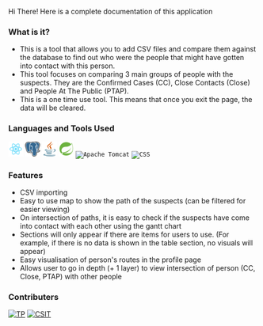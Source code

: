 Hi There! Here is a complete documentation of this application

### What is it?
- This is a tool that allows you to add CSV files and compare them against the database to find out who were the people that might have gotten into contact with this person.
- This tool focuses on comparing 3 main groups of people with the suspects. They are the Confirmed Cases (CC), Close Contacts (Close) and People At The Public (PTAP).
- This is a one time use tool. This means that once you exit the page, the data will be cleared.

<img align="right" height="250" alt="" src="https://www.world-heart-federation.org/wp-content/uploads/WEB-_PREVENT-_MEDICAL_650.gif" />

### Languages and Tools Used
<code><img height="30" src="https://raw.githubusercontent.com/github/explore/80688e429a7d4ef2fca1e82350fe8e3517d3494d/topics/react/react.png" alt="ReactJs"></code>
<code><img height="30" src="https://raw.githubusercontent.com/github/explore/80688e429a7d4ef2fca1e82350fe8e3517d3494d/topics/postgresql/postgresql.png" alt="Postgres"></code>
<code><img height="30" src="https://raw.githubusercontent.com/github/explore/80688e429a7d4ef2fca1e82350fe8e3517d3494d/topics/java/java.png" alt="Java"></code>
<code><img height="30" src="https://raw.githubusercontent.com/github/explore/80688e429a7d4ef2fca1e82350fe8e3517d3494d/topics/spring-boot/spring-boot.png" alt="Spring Boot"></code>
<code><img height="30" src="https://upload.wikimedia.org/wikipedia/commons/thumb/7/7b/Tomcat-logo.svg/1200px-Tomcat-logo.svg.png" alt="Apache Tomcat"></code>
<code><img height="30" src="https://upload.wikimedia.org/wikipedia/commons/thumb/d/d5/CSS3_logo_and_wordmark.svg/1200px-CSS3_logo_and_wordmark.svg.png" alt="CSS"></code>

### Features
- CSV importing
- Easy to use map to show the path of the suspects (can be filtered for easier viewing)
- On intersection of paths, it is easy to check if the suspects have come into contact with each other using the gantt chart
- Sections will only appear if there are items for users to use. (For example, if there is no data is shown in the table section, no visuals will appear)
- Easy visualisation of person's routes in the profile page
- Allows user to go in depth (+ 1 layer) to view intersection of person (CC, Close, PTAP) with other people

### Contributers
[![TP](https://img.shields.io/badge/-Temasek%20Polytechnic-0e76a8?style=flat-square&logo=data:image/png;base64,iVBORw0KGgoAAAANSUhEUgAAAA4AAAAOCAMAAAAolt3jAAAABGdBTUEAALGPC/xhBQAAAAFzUkdCAK7OHOkAAABdUExURe0bJOtMUvbPz/Ovse4eJ%200RGusuNu4WH////%20wMFuyLjOkABv3//%20olLuo4QOtbYfbc3Pz5%20elDSfz09PO/vvO4uPvw8Pvq6upUWfClpe1tcPOdn/TExegdJfXCweRi15IAAAHCelRYdFJhdyBwcm9maWxlIHR5cGUgaWNjAAA4jaVT2a3cMAz8VxUpgeIplWNLMpD%20Gwh1eb2L9xC8hIBhe8RjPByH36WEXz1UNEAPzKBFSasRMA1IqzZjQ0E2RgRJkuVAAKuXH3tS7PfoF/vrGTQqGRlwFBDgAv8Ql08Nq%20uISlhvZj%20M8MP8U1nFSOegCGnClIJ/GBgazwNe%20dzMXCHYeF54ZOebXI6FH6sAS3A5h4zzoL4K3vDGN25P/Eob743YNzOpIiyxEbzggeMLf8vnGw%20dqqFOKqj7gH0RxUQ/Rd%20LKW6dJiLrPJawH9wgDoobxaUBxj7F3dSNI353kfqQrhnW9d565R74ubVvJhK%20BrI30GsNovlsff3m3Q3XFGejaU0uM7kz6mxVVrGufFlXZ5pvRvcv8IjuWPgwrHtIieiZGKHwMRtJo6sH4Vyr5XM0qskGfh447vWYn0p1rL1A5k3gTSO98vALpdZmQf6SKXKeW77SaHzq2cJXiYqHjASbjo6pNgONbpP4SNvWQPUYjC48bIogozLScvgh598a7Prwvw12ffhs8Ob09wZwUB2FwjaWwaWMvJzz3BquCXBJCX8AEDoaxXGJJX0AAAAJcEhZcwAAAAEAAAABAE8lxNYAAACASURBVAjXZY7ZCsMwDATlQ1Zsy3dCkl7//5m140IL3QfBsFoYgL8QaNA9HzLOEvZMtFsW8agpUQeNjpldGwf7P4kia2V57CWMHtrLGz694tjnFJp8ClZeshkt5YXPnfOyjq1G8dhSkau6SgBEa/jucVI3osjK6q9nuAn69bZT8Q0R4QUJZ46JMAAAAABJRU5ErkJggg==&logoColor=white)](https://www.tp.edu.sg/)
[![CSIT](https://img.shields.io/badge/CSIT-3b5998?style=flat-square&logo=data:image/png;base64,iVBORw0KGgoAAAANSUhEUgAAAA4AAAAOCAMAAAAolt3jAAAABGdBTUEAALGPC/xhBQAAAAFzUkdCAK7OHOkAAABvUExURcKmnN/W0Ofh3P///%20bb2P///9vQyceXhem4qKN%20b%20Pb1dXKwdDDutjNxdPHvvbx7%20Td1/39/M7AttzUzPDAr/vz8Ni1qt%20woMqupOzl4vz6%20e/Etu/r6NOnl72RgtiypLSTh/Pe1sObjdy%20s6%20Pg3FT05EAAAAKdFJOU/7////9///%20/v5SGmKXAAAAjElEQVQI102O2w7CMAxD3YoGSHrZ2q7buosY8P/fSMUDzFHkHFmRDPPTilpRv2ffNuzbCCInxCTaDGPOSKQS65lWM%20R8Q7QUxbWwpdsVSSlS3s3t9zkB5KNL3nvXh8c0QXWs2rCuYS8F1ooVH6X561iwstaaO5KOD7Pg32pY%20nLCUCpOWB/v%20wnN7C4f1vYJF8xTHO4AAAAASUVORK5CYII=&logoColor=white)](https://www.csit.gov.sg/)
